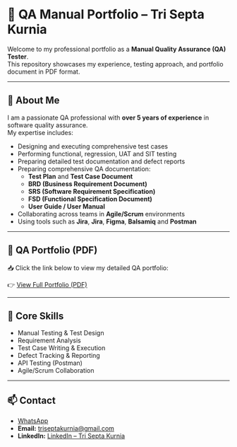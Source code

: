 # 🌟 QA Manual Portfolio – Tri Septa Kurnia

Welcome to my professional portfolio as a **Manual Quality Assurance (QA) Tester**.  
This repository showcases my experience, testing approach, and portfolio document in PDF format.

---

## 🧩 About Me
I am a passionate QA professional with **over 5 years of experience** in software quality assurance.  
My expertise includes:

- Designing and executing comprehensive test cases  
- Performing functional, regression, UAT and SIT testing  
- Preparing detailed test documentation and defect reports
- Preparing comprehensive QA documentation:  
  - **Test Plan** and **Test Case Document**  
  - **BRD (Business Requirement Document)**  
  - **SRS (Software Requirement Specification)**  
  - **FSD (Functional Specification Document)**  
  - **User Guide / User Manual** 
- Collaborating across teams in **Agile/Scrum** environments  
- Using tools such as **Jira**, **Jira**, **Figma**, **Balsamiq** and **Postman**  

---

## 📄 QA Portfolio (PDF)
📥 Click the link below to view my detailed QA portfolio:

👉 [View Full Portfolio (PDF)](./Tri-Septa-Kurnia-Portofolio.pdf)

---

## 💼 Core Skills
- Manual Testing & Test Design  
- Requirement Analysis  
- Test Case Writing & Execution  
- Defect Tracking & Reporting  
- API Testing (Postman)  
- Agile/Scrum Collaboration  

---

## 📫 Contact
- [WhatsApp](https://wa.me/6282221347070)
- **Email:** [triseptakurnia@gmail.com](triseptakurnia@gmail.com)  
- **LinkedIn:** [LinkedIn – Tri Septa Kurnia](https://www.linkedin.com/in/tri-septa-kurnia-01b987164/)
